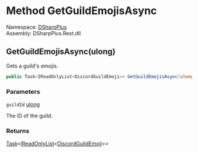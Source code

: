 # Method GetGuildEmojisAsync

Namespace: [DSharpPlus](DSharpPlus.md)  
Assembly: DSharpPlus.Rest.dll

## <a id="DSharpPlus_DiscordRestClient_GetGuildEmojisAsync_System_UInt64_"></a>GetGuildEmojisAsync\(ulong\)

Gets a guild's emojis.

```csharp
public Task<IReadOnlyList<DiscordGuildEmoji>> GetGuildEmojisAsync(ulong guildId)
```

### Parameters

`guildId` [ulong](https://learn.microsoft.com/dotnet/api/system.uint64)

The ID of the guild.

### Returns

[Task](https://learn.microsoft.com/dotnet/api/system.threading.tasks.task\-1)<[IReadOnlyList](https://learn.microsoft.com/dotnet/api/system.collections.generic.ireadonlylist\-1)<[DiscordGuildEmoji](DSharpPlus.Entities.DiscordGuildEmoji.md)\>\>

